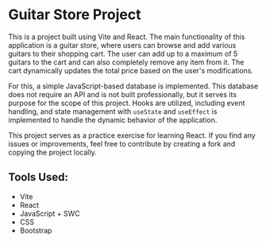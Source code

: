# Guitar Store Project

This is a project built using Vite and React. The main functionality of this application is a guitar store, where users can browse and add various guitars to their shopping cart. The user can add up to a maximum of 5 guitars to the cart and can also completely remove any item from it. The cart dynamically updates the total price based on the user's modifications.

For this, a simple JavaScript-based database is implemented. This database does not require an API and is not built professionally, but it serves its purpose for the scope of this project. Hooks are utilized, including event handling, and state management with `useState` and `useEffect` is implemented to handle the dynamic behavior of the application.

This project serves as a practice exercise for learning React. If you find any issues or improvements, feel free to contribute by creating a fork and copying the project locally.

## Tools Used:
- Vite
- React
- JavaScript + SWC
- CSS
- Bootstrap
